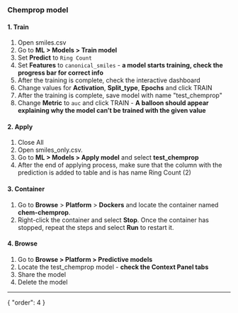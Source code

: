 ### Chemprop model

#### 1. Train

1. Open smiles.csv
2. Go to **ML > Models > Train model**
3. Set **Predict** to `Ring Count`
4. Set **Features** to `canonical_smiles` - **a model starts training, check the progress bar for correct info**
5. After the training is complete, check the interactive dashboard
5. Change values for **Activation**, **Split_type**, **Epochs** and click TRAIN
5. After the training is complete, save model with name "test_chemprop"
6. Change **Metric** to `auc` and click TRAIN - **A balloon should appear explaining why the model can’t be trained with the given value**

#### 2. Apply

1. Close All
9. Open smiles_only.csv. 
10. Go to **ML > Models > Apply model** and select **test_chemprop**
11. After the end of applying process, make sure that the column with the prediction is added to table and is has name Ring Count (2)

#### 3. Container

1. Go to **Browse** > **Platform** > **Dockers** and locate the container named **chem-chemprop**.
8. Right-click  the container and select **Stop**. Once the container has stopped, repeat the steps and select **Run** to restart it.

#### 4. Browse

1. Go to **Browse > Platform > Predictive models**
2. Locate the test_chemprop model - **check the Context Panel tabs**
3. Share the model
4. Delete the model
---
{
  "order": 4
}